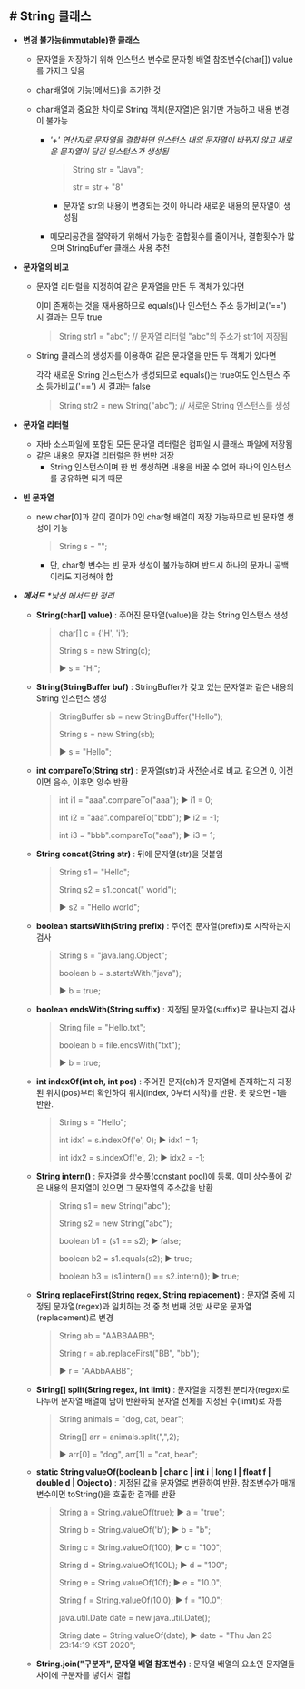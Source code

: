 ## # String 클래스

- **변경 불가능(immutable)한 클래스**
  - 문자열을 저장하기 위해 인스턴스 변수로 문자형 배열 참조변수(char[]) value를 가지고 있음
  
  - char배열에 기능(메서드)을 추가한 것
  
  - char배열과 중요한 차이로 String 객체(문자열)은 읽기만 가능하고 내용 변경이 불가능
  
    - _'+' 연산자로 문자열을 결합하면 인스턴스 내의 문자열이 바뀌지 않고 새로운 문자열이 담긴 인스턴스가 생성됨_
  
      > String str = "Java";
      >
      > str = str + "8"
  
      - 문자열 str의 내용이 변경되는 것이 아니라 새로운 내용의 문자열이 생성됨
  
    - 메모리공간을 절약하기 위해서 가능한 결합횟수를 줄이거나, 결합횟수가 많으며 StringBuffer 클래스 사용 추천



- **문자열의 비교**

  - 문자열 리터럴을 지정하여 같은 문자열을 만든 두 객체가 있다면

    이미 존재하는 것을 재사용하므로 equals()나 인스턴스 주소 등가비교('==') 시 결과는 모두 true

    > String str1 = "abc";   // 문자열 리터럴 "abc"의 주소가 str1에 저장됨

  - String 클래스의 생성자를 이용하여 같은 문자열을 만든 두 객체가 있다면

    각각 새로운 String 인스턴스가 생성되므로 equals()는 true여도 인스턴스 주소 등가비교('==') 시 결과는 false

    > String str2 = new String("abc");   // 새로운 String 인스턴스를 생성



- **문자열 리터럴**
  - 자바 소스파일에 포함된 모든 문자열 리터럴은 컴파일 시 클래스 파일에 저장됨
  - 같은 내용의 문자열 리터럴은 한 번만 저장
    - String 인스턴스이며 한 번 생성하면 내용을 바꿀 수 없어 하나의 인스턴스를 공유하면 되기 때문



- **빈 문자열**

  - new char[0]과 같이 길이가 0인 char형 배열이 저장 가능하므로 빈 문자열 생성이 가능

    > String s = "";

    - 단, char형 변수는 빈 문자 생성이 불가능하며 반드시 하나의 문자나 공백이라도 지정해야 함



- ***메서드***   _*낯선 메서드만 정리_

  - **String(char[] value)** : 주어진 문자열(value)을 갖는 String 인스턴스 생성

    > char[] c = {'H', 'i'};
    >
    > String s = new String(c);
    >
    > ▶︎ s = "Hi";

  - **String(StringBuffer buf)** : StringBuffer가 갖고 있는 문자열과 같은 내용의 String 인스턴스 생성

    > StringBuffer sb = new StringBuffer("Hello");
    >
    > String s = new String(sb);
    >
    > ▶︎ s = "Hello";

  - **int compareTo(String str)** : 문자열(str)과 사전순서로 비교. 같으면 0, 이전이면 음수, 이후면 양수 반환

    > int i1 = "aaa".compareTo("aaa");  ▶︎ i1 = 0;
    >
    > int i2 = "aaa".compareTo("bbb"); ▶︎ i2 = -1;
    >
    > int i3 = "bbb".compareTo("aaa"); ▶︎ i3 = 1;

  - **String concat(String str)** : 뒤에 문자열(str)을 덧붙임

    > String s1 = "Hello";
    >
    > String s2 = s1.concat(" world");
    >
    > ▶︎ s2 = "Hello world";

  - **boolean startsWith(String prefix)** : 주어진 문자열(prefix)로 시작하는지 검사

    > String s = "java.lang.Object";
    >
    > boolean b = s.startsWith("java");
    >
    > ▶︎ b = true;

  - **boolean endsWith(String suffix)** : 지정된 문자열(suffix)로 끝나는지 검사

    > String file = "Hello.txt";
    >
    > boolean b = file.endsWith("txt");
    >
    > ▶︎ b = true;

  - **int indexOf(int ch, int pos)** : 주어진 문자(ch)가 문자열에 존재하는지 지정된 위치(pos)부터 확인하여 위치(index, 0부터 시작)를 반환. 못 찾으면 -1을 반환. 

    > String s = "Hello";
    >
    > int idx1 = s.indexOf('e', 0);   ▶︎ idx1 = 1;
    >
    > int idx2 = s.indexOf('e', 2);   ▶︎ idx2 = -1;

  - **String intern()** : 문자열을 상수풀(constant pool)에 등록. 이미 상수풀에 같은 내용의 문자열이 있으면 그 문자열의 주소값을 반환

    > String s1 = new String("abc");
    >
    > String s2 = new String("abc");
    >
    > boolean b1 = (s1 == s2);	▶︎ false;
    >
    > boolean b2 = s1.equals(s2);    ▶︎ true;
    >
    > boolean b3 = (s1.intern() == s2.intern());    ▶︎ true;

  - **String replaceFirst(String regex, String replacement)** : 문자열 중에 지정된 문자열(regex)과 일치하는 것 중 첫 번째 것만 새로운 문자열(replacement)로 변경

    > String ab = "AABBAABB";
    >
    > String r = ab.replaceFirst("BB", "bb");
    >
    > ▶︎ r = "AAbbAABB";

  - **String[] split(String regex, int limit)** : 문자열을 지정된 분리자(regex)로 나누어 문자열 배열에 담아 반환하되 문자열 전체를 지정된 수(limit)로 자름

    > String animals = "dog, cat, bear";
    >
    > String[] arr = animals.split(",",2);
    >
    > ▶︎ arr[0] = "dog", arr[1] = "cat, bear";

  - **static String valueOf(boolean b | char c | int i | long l | float f | double d | Object o)** : 지정된 값을 문자열로 변환하여 반환. 참조변수가 매개변수이면 toString()을 호출한 결과를 반환

    > String a = String.valueOf(true);   ▶︎ a = "true";
    >
    > String b = String.valueOf('b');   ▶︎ b = "b";
    >
    > String c = String.valueOf(100);   ▶︎ c = "100";
    >
    > String d = String.valueOf(100L);    ▶︎ d = "100";
    >
    > String e = String.valueOf(10f);    ▶︎ e = "10.0";
    >
    > String f = String.valueOf(10.0);    ▶︎ f = "10.0";
    >
    > java.util.Date date = new java.util.Date();
    >
    > String date = String.valueOf(date);   ▶︎ date = "Thu Jan 23 23:14:19 KST 2020";

  - **String.join("구분자", 문자열 배열 참조변수)** : 문자열 배열의 요소인 문자열들 사이에 구분자를 넣어서 결합

    